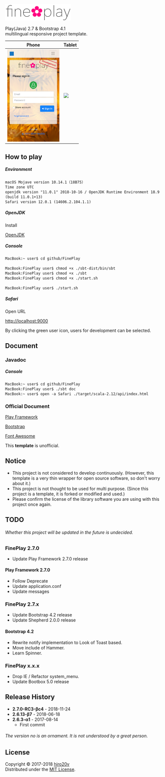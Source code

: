 <img src="./public/images/en-US/logo.png" alt="fine✿play" height="54"/>

Play(Java) 2.7 & Bootstrap 4.1  
multilingual responsive project template.

| Phone | Tablet    |
|-------|-----------|
| <img src="./public/images/iPhone.png" height="300"/>  | <img src="./public/images/iPad.png" height="400"/> |

How to play
----------

##### Environment #####

	macOS Mojave version 10.14.1（18B75）
	Time zone UTC
	openjdk version "11.0.1" 2018-10-16 / OpenJDK Runtime Environment 18.9 (build 11.0.1+13)
	Safari version 12.0.1 (14606.2.104.1.1)

##### OpenJDK #####

Install

[OpenJDK](http://jdk.java.net/11/)

##### Console #####

	MacBook:~ user$ cd github/FinePlay

	MacBook:FinePlay user$ chmod +x ./sbt-dist/bin/sbt
	MacBook:FinePlay user$ chmod +x ./sbt
	MacBook:FinePlay user$ chmod +x ./start.sh

	MacBook:FinePlay user$ ./start.sh

##### Safari #####

Open URL

[http://localhost:9000](http://localhost:9000)

By clicking the green user icon, users for development can be selected.

Document
-------

### Javadoc ###

##### Console #####

	MacBook:~ user$ cd github/FinePlay
	MacBook:FinePlay user$ ./sbt doc
	MacBook:~ user$ open -a Safari ./target/scala-2.12/api/index.html

### Official Document ###

[Play Framework](https://www.playframework.com/documentation/2.7.0-RC3)

[Bootstrap](http://getbootstrap.com/docs/4.1)

[Font Awesome](https://fontawesome.com/how-to-use)

This **template** is unofficial.

Notice
---------------

+ This project is not considered to develop continuously. (However, this template is a very thin wrapper for open source software, so don't worry about it.)
+ This project is not thought to be used for multi purpose. (Since this project is a template, it is forked or modified and used.)
+ Please confirm the license of the library software you are using with this project once again.

TODO
---------------

###### Whether this project will be updated in the future is undecided. ######

### FinePlay 2.7.0 ###
+ Update Play Framework 2.7.0 release

#### Play Framework 2.7.0 ####
+ Follow Deprecate
+ Update application.conf
+ Update messages

### FinePlay 2.7.x ###
+ Update Bootstrap 4.2 release
+ Update Shepherd 2.0.0 release

#### Bootstrap 4.2 ####
+ Rewrite notify implementation to Look of Toast based.
+ Move include of Hammer.
+ Learn Spinner.

### FinePlay x.x.x ###
+ Drop IE / Refactor system_menu.
+ Update Bootbox 5.0 release

Release History
---------------

+ **2.7.0-RC3-βc4** - 2018-11-24
+ **2.6.13-β7** - 2018-06-18
+ **2.6.3-α1** - 2017-08-14
   + First commit

###### The version no is an ornament. It is not understood by a great person.

License
-------
Copyright &copy; 2017-2018 [hiro20v](https://github.com/hiro20v)  
Distributed under the [MIT License][mit].

[MIT]: http://opensource.org/licenses/MIT
